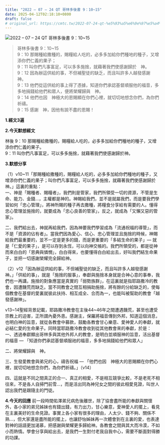 ```yaml
---
title: "2022 – 07 – 24 QT 哥林多後書 9：10~15"
date: 2025-04-12T02:18:10+0800
draft: false
# original_url: https://cmtc.tw/2022-07-24-qt-%e5%93%a5%e6%9e%97%e5%a4%9a%e5%be%8c%e6%9b%b8-9%ef%bc%9a1015
---
```


![2022 – 07 – 24 QT 哥林多後書 9：10\~15](/images/qt.jpg  "2022 – 07 – 24 QT 哥林多後書 9：10\~15")

> 哥林多後書 9：10\~15  
> 9：10 那賜種給撒種的，賜糧給人吃的，必多多加給你們種地的種子，又增添你們仁義的果子；  
> 9：11 叫你們凡事富足，可以多多施捨，就藉著我們使感謝歸於　神。  
> 9：12 因為辦這供給的事，不但補聖徒的缺乏，而且叫許多人越發感謝　神。  
> 9：13 他們從這供給的事上得了憑據，知道你們承認基督順服他的福音，多多地捐錢給他們和眾人，便將榮耀歸與　神。  
> 9：14 他們也因　神極大的恩賜顯在你們心裡，就切切地想念你們，為你們祈禱。  
> 9：15 感謝　神，因他有說不盡的恩賜！

**1.經文3遍**

**2.今天默想經文**
  
林後 9：10 那賜種給撒種的，賜糧給人吃的，必多多加給你們種地的種子，又增添你們仁義的果子。  
9：11 叫你們凡事富足，可以多多施捨，就藉著我們使感謝歸於神。

**3.默想分享**

（1）v10\~11「那賜種給撒種的，賜糧給人吃的，必多多加給你們種地的種子，又增添你們仁義的果子；叫你們凡事富足，可以多多施捨，就藉著我們使感謝歸於　神。」這裏的重點：  
一、神是「賜種者、賜糧者」，我們則是管家，我們所領受一切的資源，不管是生命、能力、金錢…，主權都是神的。神賜給我們，並不是就屬我們，而是要我們學習如何「忠心管理」，將神所賜的種子再去撒種，將糧食分享給有需要的人。懂得忠心管理並施捨的，就要成為「忠心良善的管家」，反之，就成為「又懶又惡的管家」。

二、我們給出去，神就再給我們，因為神要我們學習成為「流通祝福的導管」，而不是「資源的佔有者」。當我們因為愛心、信心、忠心管理並且施捨的時候，神賜給我們最重要的，並不一定是更多的錢，而是更重要的「多結生命的果子」— 就是「仁愛的果子」，是可以存到永恆，可以向神交帳的。我們所領受的，都是從神而來白白的「恩典與憐憫」，白白得來，也要懂得白白給出去，好叫我們結生命果子，並把一切感謝榮耀完全歸給神。

（2）v12「因為辦這供給的事，不但補聖徒的缺乏，而且叫許多人越發感謝　神。」「供給的事」，就是「施捨的服事」，奉獻與施捨本身就是合神心意的事奉，我們也一再講，施捨的對象應當是真實的「弱勢族群」，在這裏就是指耶路撒冷的教會，因遭饑荒而缺乏。當不同教會之間互相捐助施捨，將有餘的分給缺乏的，使每個教會在基督的愛裏就彼此扶持、相互成全、合而為一，也能叫被幫助的教會「越發感謝神」。

v13\~14聖經背景記載，耶路撒冷教會在主後44\~46年之間遭遇饑荒，甚至也遭受宗教上的迫害，正所謂內憂外患。感謝主，保羅將福音傳到外邦，知道這個消息，也明白神的旨意，就從各教會中募款，鼓勵各教會甘心樂意、愛神愛人的奉獻，就必結仁愛的生命果子。同時當耶路撒冷教會收到從其他教會來的奉獻，於是：  
一、透過奉獻顯出哥林多與其他外邦人的教會，是明白並順服神的旨意，活出基督的福音 — 「知道你們承認基督順服祂的福音，多多地捐錢給他們和眾人」

二、將榮耀歸與　神。

三、生發愛教會與弟兄的心，禱告祝福 — 「他們也因　神極大的恩賜顯在你們心裡，就切切地想念你們，為你們祈禱。」（v14）

四、這就是不同之間真正的合一、真正的相愛，不是相互競爭比較，不是老死不相往來，不是各人自掃門前雪…，而是活出同為神兒女之間的彼此相愛見證，叫世人認出我們是跟隨主的門徒。

**4.今天的回應**
前一段時間佑澤弟兄病危後離世，除了協會盡所能的奉獻與關懷外，各小家的弟兄姊妹也有錢出錢，有力出力，甘心樂意，愛神愛人的擺上，看見在主裏美好的生命見證。事實上各小家有很多的理由，人太少、錢不夠、關係不熟…，但大家還是盡所能的擺上，也讓舒怡姊妹再一次體會到在主裏的愛，也表達對神的話語更加渴慕，把感謝與榮耀更多歸給神。各教會之間與其大而冷漠，不如小而熱情。學會分享與給出去，是我們一生對付老我自我中心，需要不斷面對得勝的功課。
